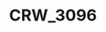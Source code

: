 ---
layout: photo
title: "CRW_3096"
image_main: 10/20070528-CRW_3096-500.jpg
image_thumbnail: 10/20070528-CRW_3096-100.jpg
left: 11.html
right: 12.html
---